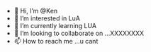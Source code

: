 - 👋 Hi, I’m @Ken
- 👀 I’m interested in LuA
- 🌱 I’m currently learning LUA
- 💞️ I’m looking to collaborate on ...XXXXXXXX
- 📫 How to reach me ...u cant
